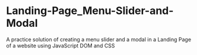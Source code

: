 # Landing-Page_Menu-Slider-and-Modal
A practice solution of creating a menu slider and a modal in a Landing Page of a website using JavaScript DOM and CSS

